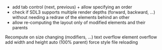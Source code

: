 - add tab control (next, previous) + allow specifying an order
- check if SDL3 supports multiple render depths (forward, backward, ...) without needing a redraw of the elements behind an other
- allow re-computing the layout only of modified elements and their parents

Recompute on size changing (modifiers, ...)
text overflow
element overflow
add width and height auto (100% parent)
force style file reloading